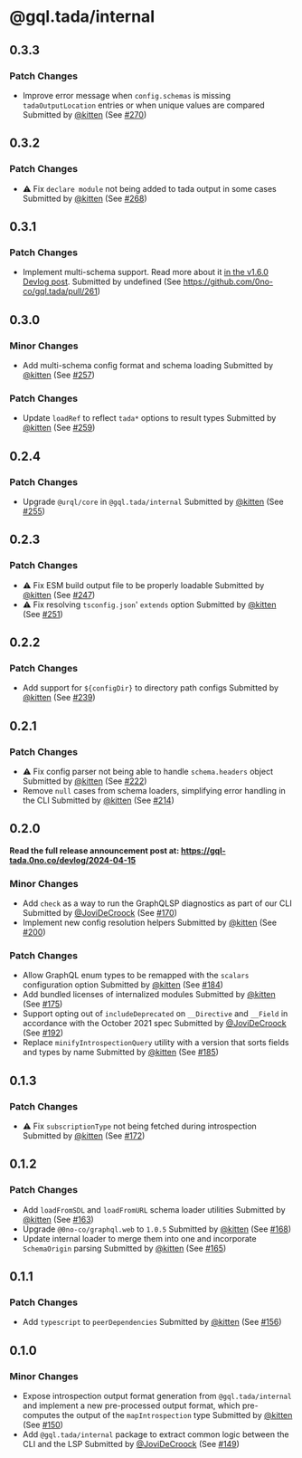# @gql.tada/internal

## 0.3.3

### Patch Changes

- Improve error message when `config.schemas` is missing `tadaOutputLocation` entries or when unique values are compared
  Submitted by [@kitten](https://github.com/kitten) (See [#270](https://github.com/0no-co/gql.tada/pull/270))

## 0.3.2

### Patch Changes

- ⚠️ Fix `declare module` not being added to tada output in some cases
  Submitted by [@kitten](https://github.com/kitten) (See [#268](https://github.com/0no-co/gql.tada/pull/268))

## 0.3.1

### Patch Changes

- Implement multi-schema support. Read more about it [in the v1.6.0 Devlog post](https://gql-tada.0no.co/devlog/2024-04-26).
  Submitted by undefined (See https://github.com/0no-co/gql.tada/pull/261)

## 0.3.0

### Minor Changes

- Add multi-schema config format and schema loading
  Submitted by [@kitten](https://github.com/kitten) (See [#257](https://github.com/0no-co/gql.tada/pull/257))

### Patch Changes

- Update `loadRef` to reflect `tada*` options to result types
  Submitted by [@kitten](https://github.com/kitten) (See [#259](https://github.com/0no-co/gql.tada/pull/259))

## 0.2.4

### Patch Changes

- Upgrade `@urql/core` in `@gql.tada/internal`
  Submitted by [@kitten](https://github.com/kitten) (See [#255](https://github.com/0no-co/gql.tada/pull/255))

## 0.2.3

### Patch Changes

- ⚠️ Fix ESM build output file to be properly loadable
  Submitted by [@kitten](https://github.com/kitten) (See [#247](https://github.com/0no-co/gql.tada/pull/247))
- ⚠️ Fix resolving `tsconfig.json`' `extends` option
  Submitted by [@kitten](https://github.com/kitten) (See [#251](https://github.com/0no-co/gql.tada/pull/251))

## 0.2.2

### Patch Changes

- Add support for `${configDir}` to directory path configs
  Submitted by [@kitten](https://github.com/kitten) (See [#239](https://github.com/0no-co/gql.tada/pull/239))

## 0.2.1

### Patch Changes

- ⚠️ Fix config parser not being able to handle `schema.headers` object
  Submitted by [@kitten](https://github.com/kitten) (See [#222](https://github.com/0no-co/gql.tada/pull/222))
- Remove `null` cases from schema loaders, simplifying error handling in the CLI
  Submitted by [@kitten](https://github.com/kitten) (See [#214](https://github.com/0no-co/gql.tada/pull/214))

## 0.2.0

**Read the full release announcement post at: https://gql-tada.0no.co/devlog/2024-04-15**

### Minor Changes

- Add `check` as a way to run the GraphQLSP diagnostics as part of our CLI
  Submitted by [@JoviDeCroock](https://github.com/JoviDeCroock) (See [#170](https://github.com/0no-co/gql.tada/pull/170))
- Implement new config resolution helpers
  Submitted by [@kitten](https://github.com/kitten) (See [#200](https://github.com/0no-co/gql.tada/pull/200))

### Patch Changes

- Allow GraphQL enum types to be remapped with the `scalars` configuration option
  Submitted by [@kitten](https://github.com/kitten) (See [#184](https://github.com/0no-co/gql.tada/pull/184))
- Add bundled licenses of internalized modules
  Submitted by [@kitten](https://github.com/kitten) (See [#175](https://github.com/0no-co/gql.tada/pull/175))
- Support opting out of `includeDeprecated` on `__Directive` and `__Field` in accordance with the October 2021 spec
  Submitted by [@JoviDeCroock](https://github.com/JoviDeCroock) (See [#192](https://github.com/0no-co/gql.tada/pull/192))
- Replace `minifyIntrospectionQuery` utility with a version that sorts fields and types by name
  Submitted by [@kitten](https://github.com/kitten) (See [#185](https://github.com/0no-co/gql.tada/pull/185))

## 0.1.3

### Patch Changes

- ⚠️ Fix `subscriptionType` not being fetched during introspection
  Submitted by [@kitten](https://github.com/kitten) (See [#172](https://github.com/0no-co/gql.tada/pull/172))

## 0.1.2

### Patch Changes

- Add `loadFromSDL` and `loadFromURL` schema loader utilities
  Submitted by [@kitten](https://github.com/kitten) (See [#163](https://github.com/0no-co/gql.tada/pull/163))
- Upgrade `@0no-co/graphql.web` to `1.0.5`
  Submitted by [@kitten](https://github.com/kitten) (See [#168](https://github.com/0no-co/gql.tada/pull/168))
- Update internal loader to merge them into one and incorporate `SchemaOrigin` parsing
  Submitted by [@kitten](https://github.com/kitten) (See [#165](https://github.com/0no-co/gql.tada/pull/165))

## 0.1.1

### Patch Changes

- Add `typescript` to `peerDependencies`
  Submitted by [@kitten](https://github.com/kitten) (See [#156](https://github.com/0no-co/gql.tada/pull/156))

## 0.1.0

### Minor Changes

- Expose introspection output format generation from `@gql.tada/internal` and implement a new pre-processed output format, which pre-computes the output of the `mapIntrospection` type
  Submitted by [@kitten](https://github.com/kitten) (See [#150](https://github.com/0no-co/gql.tada/pull/150))
- Add `@gql.tada/internal` package to extract common logic between the CLI and the LSP
  Submitted by [@JoviDeCroock](https://github.com/JoviDeCroock) (See [#149](https://github.com/0no-co/gql.tada/pull/149))

